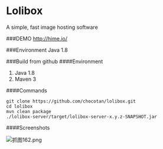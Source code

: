 Lolibox
=======

A simple, fast image hosting software

###DEMO
http://hime.io/

###Environment
Java 1.8

###Build from github
####Environment
1. Java 1.8
2. Maven 3

####Commands
```
git clone https://github.com/chocotan/lolibox.git
cd lolibox
mvn clean package
./lolibox-server/target/lolibox-server-x.y.z-SNAPSHOT.jar
```

####Screenshots

![抓图162.png](http://c.hime.io/images/la.png)
